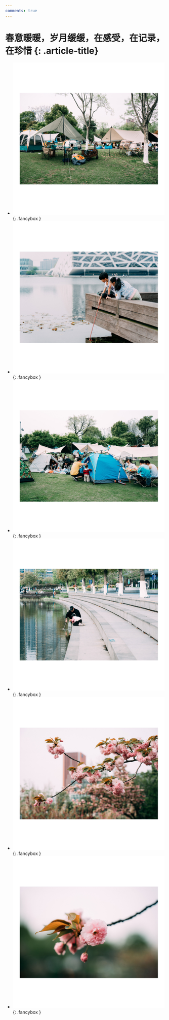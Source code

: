 ```yaml
---
comments: true
---
```


# 春意暖暖，岁月缓缓，在感受，在记录，在珍惜 {: .article-title}

<div class="grid cards" markdown>

- [![Image 3](ef049ee0-89df-4cdc-a975-fcaa41e87a61.jpg)](ef049ee0-89df-4cdc-a975-fcaa41e87a61.jpg){: .fancybox }
- [![Image 3](a371562a-3cf2-4b8a-83eb-f89f963d1b46.jpg)](a371562a-3cf2-4b8a-83eb-f89f963d1b46.jpg){: .fancybox }
- [![Image 3](328dcc59-2043-4660-bf42-68cb815585f4.jpg)](328dcc59-2043-4660-bf42-68cb815585f4.jpg){: .fancybox }
- [![Image 3](21db5e42-beea-4e88-a3eb-a9f45ef9dd63.jpg)](21db5e42-beea-4e88-a3eb-a9f45ef9dd63.jpg){: .fancybox }
- [![Image 3](6e0013b1-2130-4173-b7ce-9bccb0e8186b.jpg)](6e0013b1-2130-4173-b7ce-9bccb0e8186b.jpg){: .fancybox }
- [![Image 3](8aba68b5-710e-4cab-ab49-ac5dfd3b0e6d.jpg)](8aba68b5-710e-4cab-ab49-ac5dfd3b0e6d.jpg){: .fancybox }


</div>